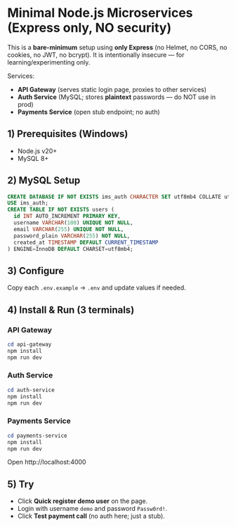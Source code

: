 # Minimal Node.js Microservices (Express only, NO security)

This is a **bare-minimum** setup using **only Express** (no Helmet, no CORS, no cookies, no JWT, no bcrypt).
It is intentionally insecure — for learning/experimenting only.

Services:
- **API Gateway** (serves static login page, proxies to other services)
- **Auth Service** (MySQL; stores **plaintext** passwords — do NOT use in prod)
- **Payments Service** (open stub endpoint; no auth)

## 1) Prerequisites (Windows)

- Node.js v20+
- MySQL 8+

## 2) MySQL Setup

```sql
CREATE DATABASE IF NOT EXISTS ims_auth CHARACTER SET utf8mb4 COLLATE utf8mb4_unicode_ci;
USE ims_auth;
CREATE TABLE IF NOT EXISTS users (
  id INT AUTO_INCREMENT PRIMARY KEY,
  username VARCHAR(100) UNIQUE NOT NULL,
  email VARCHAR(255) UNIQUE NOT NULL,
  password_plain VARCHAR(255) NOT NULL,
  created_at TIMESTAMP DEFAULT CURRENT_TIMESTAMP
) ENGINE=InnoDB DEFAULT CHARSET=utf8mb4;
```

## 3) Configure

Copy each `.env.example` → `.env` and update values if needed.

## 4) Install & Run (3 terminals)

### API Gateway
```powershell
cd api-gateway
npm install
npm run dev
```

### Auth Service
```powershell
cd auth-service
npm install
npm run dev
```

### Payments Service
```powershell
cd payments-service
npm install
npm run dev
```

Open http://localhost:4000

## 5) Try

- Click **Quick register demo user** on the page.
- Login with username `demo` and password `Passw0rd!`.
- Click **Test payment call** (no auth here; just a stub).
